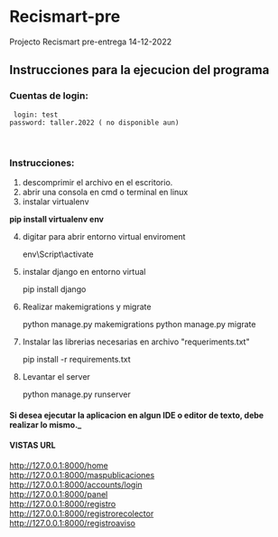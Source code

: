 # Recismart-pre
Projecto Recismart pre-entrega  14-12-2022


<h2>Instrucciones para la ejecucion del programa</h2>
<h3>Cuentas de login: </h3>

     login: test
    password: taller.2022 ( no disponible aun)
<br>
<h3>Instrucciones: </h3>

1.  descomprimir el archivo en el escritorio.
2.  abrir una consola en cmd o terminal en linux
3.  instalar virtualenv

**pip install virtualenv env**



4. digitar para abrir entorno virtual enviroment


    env\Script\activate

5. instalar django en entorno virtual


    pip install django

6. Realizar makemigrations y migrate


    python manage.py makemigrations
    python manage.py migrate


7. Instalar las librerias necesarias en archivo "requeriments.txt"


    pip install -r requirements.txt


8. Levantar el server


    python manage.py runserver


<h4>Si desea ejecutar la aplicacion en algun IDE o editor de texto, debe realizar lo mismo._ </h4>


<h4>VISTAS URL</h4>

http://127.0.0.1:8000/home
\
http://127.0.0.1:8000/maspublicaciones
\
http://127.0.0.1:8000/accounts/login
\
http://127.0.0.1:8000/panel
\
http://127.0.0.1:8000/registro
\
http://127.0.0.1:8000/registrorecolector
\
http://127.0.0.1:8000/registroaviso
